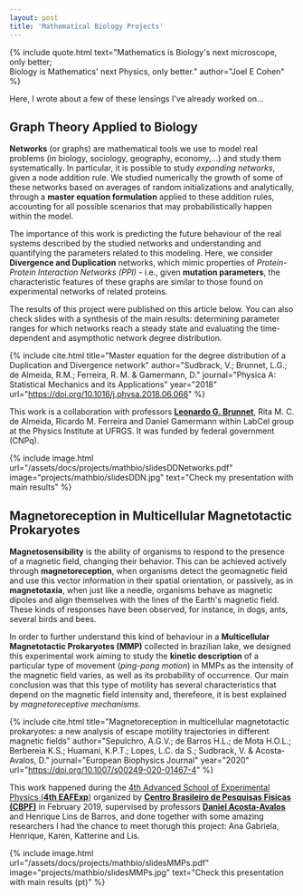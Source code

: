 ```yaml
---
layout: post
title: 'Mathematical Biology Projects'
---
```


{% include quote.html text="Mathematics is Biology's next microscope, only better;<br>Biology is Mathematics' next Physics, only better." author="Joel E Cohen" %}

Here, I wrote about a few of these lensings I've already worked on... 

## Graph Theory Applied to Biology

**Networks** (or graphs) are mathematical tools we use to model real problems (in biology, sociology, geography, economy,...) and study them systematically. In particular, it is possible to study *expanding networks*, given a node addition rule. We studied numerically the growth of some of these networks based on averages of random initializations and analytically, through a **master equation formulation** applied to these addition rules, accounting for all possible scenarios that may probabilistically happen within the model. 

The importance of this work is predicting the future behaviour of the real systems described by the studied networks and understanding and quantifying the parameters related to this modeling. Here, we consider **Divergence and Duplication** networks, which mimic properties of *Protein-Protein Interaction Networks (PPI)* - i.e., given **mutation parameters**, the characteristic features of these graphs are similar to those found on experimental networks of related proteins. 

The results of this project were published on this article below. You can also check slides with a synthesis of the main results: determining parameter ranges for which networks reach a steady state and evaluating the time-dependent and asympthotic network degree distribution. 

{% include cite.html title="Master equation for the degree distribution of a Duplication and Divergence network" author="Sudbrack, V.; Brunnet, L.G.; de Almeida, R.M.; Ferreira, R. M. & Gamermann, D." journal="Physica A: Statistical Mechanics and its Applications" year="2018" url="https://doi.org/10.1016/j.physa.2018.06.066" %}

This work is a collaboration with professors **[Leonardo G. Brunnet](http://pcleon.if.ufrgs.br/)**, Rita M. C. de Almeida, Ricardo M. Ferreira and Daniel Gamermann within LabCel group at the Physics Institute at UFRGS. It was funded by federal government (CNPq).

{% include image.html url="/assets/docs/projects/mathbio/slidesDDNetworks.pdf" image="projects/mathbio/slidesDDN.jpg" text="Check my presentation with main results" %}

## Magnetoreception in Multicellular Magnetotactic Prokaryotes

**Magnetosensibility** is the ability of organisms to respond to the presence of a magnetic field, changing their behavior. This can be achieved actively through **magnetoreception**, when organisms detect the geomagnetic field and use this vector information in their spatial orientation, or passively, as in **magnetotaxia**, when just like a needle, organisms behave as magnetic dipoles and align themselves with the lines of the Earth's magnetic field. These kinds of responses have been observed, for instance, in dogs, ants, several birds and bees.

In order to further understand this kind of behaviour in a **Multicellular Magnetotactic Prokaryotes (MMP)** collected in brazilian lake, we designed this experimental work aiming to study the **kinetic description** of a particular type of movement (*ping-pong motion*) in MMPs as the intensity of the magnetic field varies, as well as its probability of occurrence. Our main conclusion was that this type of motility has several characteristics that depend on the magnetic field intensity and, therefeore, it is best explained by *magnetoreceptive mechanisms*. 

{% include cite.html title="Magnetoreception in multicellular magnetotactic prokaryotes: a new analysis of escape motility trajectories in different magnetic fields" author="Sepulchro, A.G.V.; de Barros H.L.; de Mota H.O.L.; Berbereia K.S.; Huamani, K.P.T.; Lopes, L.C. da S.; Sudbrack, V. & Acosta‐Avalos, D." journal="European Biophysics Journal" year="2020" url="https://doi.org/10.1007/s00249-020-01467-4" %}

This work happened during the [4th Advanced School of Experimental Physics (**4th EAFExp**)](https://mesonpi.cat.cbpf.br/eafexp2019/) organized
by **[Centro Brasileiro de Pesquisas Físicas (CBPF)](http://www.cbpf.br/)** in February 2019, supervised by professors **[Daniel Acosta-Avalos](https://scholar.google.es/citations?user=CZk6iHkAAAAJ)** and Henrique Lins de Barros, and done together with some amazing researchers I had the chance to meet thorugh this project: Ana Gabriela, Henrique, Karen, Katterine and Lis.


{% include image.html url="/assets/docs/projects/mathbio/slidesMMPs.pdf" image="projects/mathbio/slidesMMPs.jpg" text="Check this presentation with main results (pt)" %}

